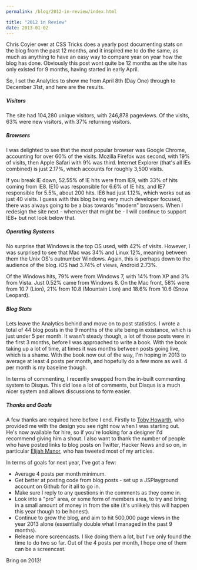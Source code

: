 ```yaml
---
permalink: /blog/2012-in-review/index.html

title: "2012 in Review"
date: 2013-01-02
---
```


Chris Coyier over at CSS Tricks does a yearly post documenting stats on the blog from the past 12 months, and it inspired me to do the same, as much as anything to have an easy way to compare year on year how the blog has done. Obviously this post wont quite be 12 months as the site has only existed for 9 months, having started in early April.

So, I set the Analytics to show me from April 8th (Day One) through to December 31st, and here are the results.

##### Visitors

The site had 104,280 unique visitors, with 246,878 pageviews. Of the visits, 63% were new visitors, with 37% returning visitors.

##### Browsers

I was delighted to see that the most popular browser was Google Chrome, accounting for over 60% of the visits. Mozilla Firefox was second, with 19% of visits, then Apple Safari with 9% was third. Internet Explorer (that's all IEs combined) is just 2.17%, which accounts for roughly 3,500 visits.

If you break IE down, 52.55% of IE hits were from IE9, with 33% of hits coming from IE8. IE10 was responsible for 6.6% of IE hits, and IE7 responsible for 5.5%, about 200 hits. IE6 had just 1.12%, which works out as just 40 visits. I guess with this blog being very much developer focused, there was always going to be a bias towards "modern" browsers. When I redesign the site next - whenever that might be - I will continue to support IE8+ but not look below that.

##### Operating Systems

No surprise that Windows is the top OS used, with 42% of visits. However, I was surprised to see that Mac was 34% and Linux 12%, meaning between them the Unix OS's outnumber Windows. Again, this is perhaps down to the audience of the blog. iOS had 3.74% of views, Android 2.73%.

Of the Windows hits, 79% were from Windows 7, with 14% from XP and 3% from Vista. Just 0.52% came from Windows 8. On the Mac front, 58% were from 10.7 (Lion), 21% from 10.8 (Mountain Lion) and 18.6% from 10.6 (Snow Leopard).

##### Blog Stats

Lets leave the Analytics behind and move on to post statistics. I wrote a total of 44 blog posts in the 9 months of the site being in existance, which is just under 5 per month. It wasn't steady though, a lot of those posts were in the first 3 months, before I was approached to write a book. With the book taking up a lot of time, at times it was months between posts going live, which is a shame. With the book now out of the way, I'm hoping in 2013 to average at least 4 posts per month, and hopefully do a few more as well. 4 per month is my baseline though.

In terms of commenting, I recently swapped from the in-built commenting system to Disqus. This did lose a lot of comments, but Disqus is a much nicer system and allows discussions to form easier.

##### Thanks and Goals

A few thanks are required here before I end. Firstly to [Toby Howarth](http://tobyhowarth.co.uk/), who provided me with the design you see right now when I was starting out. He's now available for hire, so if you're looking for a designer I'd recommend giving him a shout. I also want to thank the number of people who have posted links to blog posts on Twitter, Hacker News and so on, in particular [Elijah Manor](http://twitter.com/elijahmanor), who has tweeted most of my articles.

In terms of goals for next year, I've got a few:

* Average 4 posts per month minimum.
* Get better at posting code from blog posts - set up a JSPlayground account on Github for it all to go in.
* Make sure I reply to any questions in the comments as they come in.
* Look into a "pro" area, or some form of members area, to try and bring in a small amount of money in from the site (it's unlikely this will happen this year though to be honest).
* Continue to grow the blog, and aim to hit 500,000 page views in the year 2013 alone (essentially double what I managed in the past 9 months).
* Release more screencasts. I like doing them a lot, but I've only found the time to do two so far. Out of the 4 posts per month, I hope one of them can be a screencast.

Bring on 2013!
